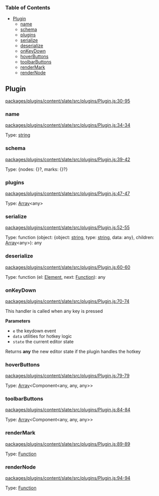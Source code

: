 <!-- Generated by documentation.js. Update this documentation by updating the source code. -->

### Table of Contents

-   [Plugin][1]
    -   [name][2]
    -   [schema][3]
    -   [plugins][4]
    -   [serialize][5]
    -   [deserialize][6]
    -   [onKeyDown][7]
    -   [hoverButtons][8]
    -   [toolbarButtons][9]
    -   [renderMark][10]
    -   [renderNode][11]

## Plugin

[packages/plugins/content/slate/src/plugins/Plugin.js:30-95][12]

### name

[packages/plugins/content/slate/src/plugins/Plugin.js:34-34][13]

Type: [string][14]

### schema

[packages/plugins/content/slate/src/plugins/Plugin.js:39-42][15]

Type: {nodes: {}?, marks: {}?}

### plugins

[packages/plugins/content/slate/src/plugins/Plugin.js:47-47][16]

Type: [Array][17]&lt;any>

### serialize

[packages/plugins/content/slate/src/plugins/Plugin.js:52-55][18]

Type: function (object: {object: [string][14], type: [string][14], data: any}, children: [Array][17]&lt;any>): any

### deserialize

[packages/plugins/content/slate/src/plugins/Plugin.js:60-60][19]

Type: function (el: [Element][20], next: [Function][21]): any

### onKeyDown

[packages/plugins/content/slate/src/plugins/Plugin.js:70-74][22]

This handler is called when any key is pressed

**Parameters**

-   `e`  the keydown event
-   `data`  utilities for hotkey logic
-   `state`  the current editor state

Returns **any** the new editor state if the plugin handles the hotkey

### hoverButtons

[packages/plugins/content/slate/src/plugins/Plugin.js:79-79][23]

Type: [Array][17]&lt;Component&lt;any, any, any>>

### toolbarButtons

[packages/plugins/content/slate/src/plugins/Plugin.js:84-84][24]

Type: [Array][17]&lt;Component&lt;any, any, any>>

### renderMark

[packages/plugins/content/slate/src/plugins/Plugin.js:89-89][25]

Type: [Function][21]

### renderNode

[packages/plugins/content/slate/src/plugins/Plugin.js:94-94][26]

Type: [Function][21]

[1]: #plugin

[2]: #name

[3]: #schema

[4]: #plugins

[5]: #serialize

[6]: #deserialize

[7]: #onkeydown

[8]: #hoverbuttons

[9]: #toolbarbuttons

[10]: #rendermark

[11]: #rendernode

[12]: https://github.com/nolandg/editor/blob/18c176f547f399b4ea442b4dfeffb95c704d12d1/packages/plugins/content/slate/src/plugins/Plugin.js#L30-L95 "Source code on GitHub"

[13]: https://github.com/nolandg/editor/blob/18c176f547f399b4ea442b4dfeffb95c704d12d1/packages/plugins/content/slate/src/plugins/Plugin.js#L34-L34 "Source code on GitHub"

[14]: https://developer.mozilla.org/docs/Web/JavaScript/Reference/Global_Objects/String

[15]: https://github.com/nolandg/editor/blob/18c176f547f399b4ea442b4dfeffb95c704d12d1/packages/plugins/content/slate/src/plugins/Plugin.js#L39-L42 "Source code on GitHub"

[16]: https://github.com/nolandg/editor/blob/18c176f547f399b4ea442b4dfeffb95c704d12d1/packages/plugins/content/slate/src/plugins/Plugin.js#L47-L47 "Source code on GitHub"

[17]: https://developer.mozilla.org/docs/Web/JavaScript/Reference/Global_Objects/Array

[18]: https://github.com/nolandg/editor/blob/18c176f547f399b4ea442b4dfeffb95c704d12d1/packages/plugins/content/slate/src/plugins/Plugin.js#L52-L55 "Source code on GitHub"

[19]: https://github.com/nolandg/editor/blob/18c176f547f399b4ea442b4dfeffb95c704d12d1/packages/plugins/content/slate/src/plugins/Plugin.js#L60-L60 "Source code on GitHub"

[20]: https://developer.mozilla.org/docs/Web/API/Element

[21]: https://developer.mozilla.org/docs/Web/JavaScript/Reference/Statements/function

[22]: https://github.com/nolandg/editor/blob/18c176f547f399b4ea442b4dfeffb95c704d12d1/packages/plugins/content/slate/src/plugins/Plugin.js#L70-L74 "Source code on GitHub"

[23]: https://github.com/nolandg/editor/blob/18c176f547f399b4ea442b4dfeffb95c704d12d1/packages/plugins/content/slate/src/plugins/Plugin.js#L79-L79 "Source code on GitHub"

[24]: https://github.com/nolandg/editor/blob/18c176f547f399b4ea442b4dfeffb95c704d12d1/packages/plugins/content/slate/src/plugins/Plugin.js#L84-L84 "Source code on GitHub"

[25]: https://github.com/nolandg/editor/blob/18c176f547f399b4ea442b4dfeffb95c704d12d1/packages/plugins/content/slate/src/plugins/Plugin.js#L89-L89 "Source code on GitHub"

[26]: https://github.com/nolandg/editor/blob/18c176f547f399b4ea442b4dfeffb95c704d12d1/packages/plugins/content/slate/src/plugins/Plugin.js#L94-L94 "Source code on GitHub"
